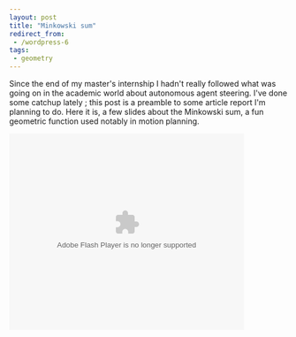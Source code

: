 ```yaml
---
layout: post
title: "Minkowski sum"
redirect_from:
 - /wordpress-6
tags:
 - geometry
---
```

Since the end of my master's internship I hadn't really followed what was going on in the academic world about autonomous agent steering. I've done some catchup lately ; this post is a preamble to some article report I'm planning to do.  Here it is, a few slides about the Minkowski sum, a fun geometric function used notably in motion planning.

<object id="embedded" width="425" height="355" classid="clsid:d27cdb6e-ae6d-11cf-96b8-444553540000">
<param name="allowFullScreen" value="true" />
<param name="allowScriptAccess" value="always" />
<param name="src" value="http://static.slidesharecdn.com/swf/ssplayer2.swf?doc=minkowskisum-090917170955-phpapp02&amp;stripped_title=minkowski-sum-on-2d-geometry" />
<param name="allowfullscreen" value="true" /><embed src="http://static.slidesharecdn.com/swf/ssplayer2.swf?doc=minkowskisum-090917170955-phpapp02&amp;stripped_title=minkowski-sum-on-2d-geometry" type="application/x-shockwave-flash" width="425" height="355"></embed>
</object>
